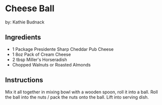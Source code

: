 # Cheese Ball
by:  Kathie Budnack

## Ingredients
* 1 Package Presidente Sharp Cheddar Pub Cheese
* 1 8oz Pack of Cream Cheese
* 2 tbsp Miller's Horseradish
* Chopped Walnuts or Roasted Almonds

## Instructions
Mix it all together in mixing bowl with a wooden spoon, roll it into a ball.  Roll the ball into the nuts / pack the nuts onto the ball.  Lift into serving dish.